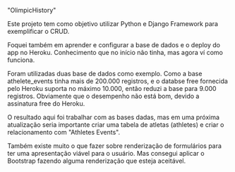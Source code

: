"OlimpicHistory" 

Este projeto tem como objetivo utilizar Python e Django Framework para exemplificar o CRUD.

Foquei também em aprender e configurar a base de dados e o deploy do app no Heroku. Conhecimento que no início não tinha, mas agora ví como funciona.

Foram utilizadas duas base de dados como exemplo. Como a base athelete_events tinha mais de 200.000 registros, e o databse free fornecida pelo Heroku suporta no máximo 10.000, então reduzi a base para 9.000 registros. Obviamente que o desempenho não está bom, devido a assinatura free do Heroku.

O resultado aqui foi trabalhar com as bases dadas, mas em uma próxima atualização seria importante criar uma tabela de atletas (athletes) e criar o relacionamento com "Athletes Events".

Também existe muito o que fazer sobre renderização de formulários para ter uma apresentação viável para o usuário. Mas consegui aplicar o Bootstrap fazendo alguma renderização que esteja aceitável.

